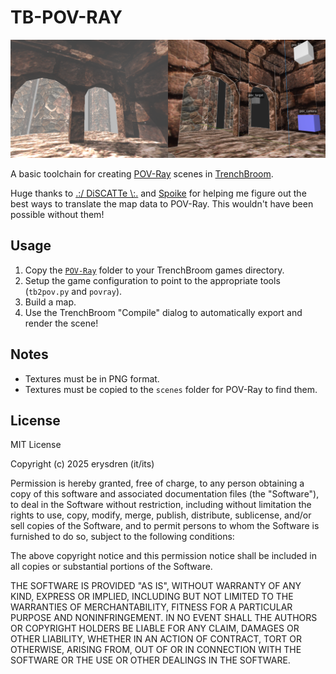 # TB-POV-RAY

![](./.github/showoff.png)

A basic toolchain for creating [POV-Ray](http://www.povray.org) scenes in
[TrenchBroom](https://trenchbroom.github.io/).

Huge thanks to [.:/ DiSCATTe \\:.](https://discatte.github.io/) and
[Spoike](https://triptohell.info/) for helping me figure out the best ways to
translate the map data to POV-Ray. This wouldn't have been possible without
them!

## Usage

1. Copy the [`POV-Ray`](/POV-Ray/) folder to your TrenchBroom games directory.
2. Setup the game configuration to point to the appropriate tools (`tb2pov.py`
and `povray`).
3. Build a map.
4. Use the TrenchBroom "Compile" dialog to automatically export and render the
scene!

## Notes

- Textures must be in PNG format.
- Textures must be copied to the `scenes` folder for POV-Ray to find them.

## License

MIT License

Copyright (c) 2025 erysdren (it/its)

Permission is hereby granted, free of charge, to any person obtaining a copy
of this software and associated documentation files (the "Software"), to deal
in the Software without restriction, including without limitation the rights
to use, copy, modify, merge, publish, distribute, sublicense, and/or sell
copies of the Software, and to permit persons to whom the Software is
furnished to do so, subject to the following conditions:

The above copyright notice and this permission notice shall be included in all
copies or substantial portions of the Software.

THE SOFTWARE IS PROVIDED "AS IS", WITHOUT WARRANTY OF ANY KIND, EXPRESS OR
IMPLIED, INCLUDING BUT NOT LIMITED TO THE WARRANTIES OF MERCHANTABILITY,
FITNESS FOR A PARTICULAR PURPOSE AND NONINFRINGEMENT. IN NO EVENT SHALL THE
AUTHORS OR COPYRIGHT HOLDERS BE LIABLE FOR ANY CLAIM, DAMAGES OR OTHER
LIABILITY, WHETHER IN AN ACTION OF CONTRACT, TORT OR OTHERWISE, ARISING FROM,
OUT OF OR IN CONNECTION WITH THE SOFTWARE OR THE USE OR OTHER DEALINGS IN THE
SOFTWARE.

